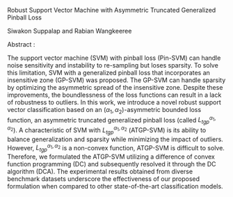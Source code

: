 Robust Support Vector Machine with Asymmetric Truncated Generalized Pinball Loss

Siwakon Suppalap and Rabian Wangkeeree

Abstract :

The support vector machine (SVM) with pinball loss (Pin-SVM) can handle noise sensitivity and instability to re-sampling but loses sparsity.  To solve this limitation, SVM with a generalized pinball loss that incorporates an insensitive zone (GP-SVM) was proposed.  The GP-SVM  can handle sparsity by optimizing the asymmetric spread of the insensitive zone. Despite these improvements,  the boundlessness of the loss functions can result in a lack of robustness to outliers. In this work, we introduce a novel robust support vector classification based on an $(\alpha_{1}, \alpha_{2})$-asymmetric bounded loss function, an asymmetric truncated generalized pinball loss (called $L_{tgp}^{\alpha_{1}, \alpha_{2}}$). A characteristic of SVM with $L_{tgp}^{\alpha_{1}, \alpha_{2}}$ (ATGP-SVM) is its ability to balance generalization and sparsity while minimizing the impact of outliers. However, $L_{tgp}^{\alpha_{1}, \alpha_{2}}$ is a non-convex function, ATGP-SVM is difficult to solve. Therefore, we formulated the ATGP-SVM utilizing a difference of convex function programming (DC) and subsequently resolved it through the DC algorithm (DCA). The experimental results obtained from diverse benchmark datasets underscore the effectiveness of our proposed formulation when compared to other state-of-the-art classification models.
